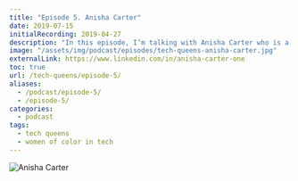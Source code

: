 ```yaml
---
title: "Episode 5. Anisha Carter"
date: 2019-07-15
initialRecording: 2019-04-27
description: "In this episode, I’m talking with Anisha Carter who is a currently a Product Manager at a large fin-tech company."
image: "/assets/img/podcast/episodes/tech-queens-anisha-carter.jpg"
externalLink: https://www.linkedin.com/in/anisha-carter-one
toc: true
url: /tech-queens/episode-5/
aliases:
  - /podcast/episode-5/
  - /episode-5/
categories:
  - podcast
tags:
  - tech queens
  - women of color in tech
---
```


![Anisha Carter](https://i.imgur.com/Q7mnOxz.png)
